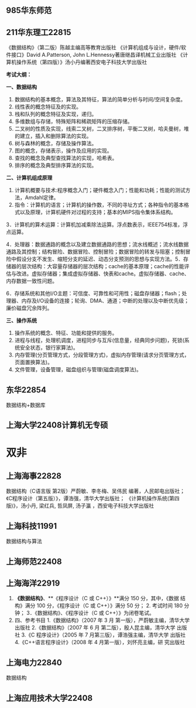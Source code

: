 

## 985华东师范

## 211华东理工22815

《数据结构》（第二版）陈越主编高等教育出版社
《计算机组成与设计，硬件/软件接口》David A.Patterson, John L.Hennessy著唐继昌译机械工业出版社
《计算机操作系统（第四版）》汤小丹编著西安电子科技大学出版社

**考试大纲：**

**一、数据结构**

1. 数据结构的基本概念，算法及其特征，算法的简单分析与时间/空间复杂度。
2. 线性表的概念特征及的实现。
3. 栈和队列的概念特征及实现，递归。
4. 多维数组与存储，特殊矩阵和稀疏矩阵的压缩存储。
5. 二叉树的性质及实现，线索二叉树，二叉排序树，平衡二叉树，哈夫曼树，堆的建立，插入和删除算法的实现。
6. 树与森林的概念，存储及操作算法。
7. 图的概念，存储表示，操作及应用的实现。
8. 查找的概念及典型查找算法的实现，哈希表。
9. 排序的概念及典型排序算法的实现。

**二、计算机组成原理**

1. 计算机概要与技术:程序概念入门；硬件概念入门；性能和功耗；性能的测试方法，Amdahl定律。
2. 指令：计算机的语言；计算机的操作数，不同的寻址方式；各种指令的基本格式以及原理，计算机硬件对过程的支持；基本的MIPS指令集体系结构。

3．计算机的算术运算：计算机加减乘除法运算。浮点数表示，IEEE754标准，浮点运算。

4．处理器：数据通路的概念以及建立数据通路的思想；流水线概述；流水线数据通路及其控制；结构冒险、数据冒险、控制冒险；数据冒险的转发与阻塞；控制冒险中假设分支不发生、缩短分支的延迟、动态分支预测的思想与实现方法。5．存储器的层次结构：大容量存储器的层次结构；cache的基本原理；cache的性能评估与改进。虚拟存储器；集成虚拟存储器、快表和cache。虚拟存储器、cache、内存数据一致性问题。

6．存储系统和其他I/O主题：可信度、可靠性和可用性；磁盘存储器；flash；处理器、内存及I/O设备的连接；轮询、DMA、通道；中断的处理以及中断优先级；廉价磁盘冗余阵列。

**三、操作系统**

1. 操作系统的概念、特征、功能和提供的服务。
2. 进程与线程，处理机调度，进程同步与互斥(信息量，经典同步问题)，死锁(系统安全状态，银行家算法)。
3. 内存管理(分页管理方式，分段管理方式)，虚拟内存管理(请求分页管理方式，页面置换算法)。
4. 文件管理，设备管理，磁盘组织与管理(磁盘调度算法)。

## 东华22854

数据结构+数据库

## 上海大学22408计算机无专硕

# 双非

## 上海海事22828

数据结构（C语言版 第2版）严蔚敏、李冬梅、吴伟民 编著，人民邮电出版社；《C程序设计（第五版）》，谭浩强，清华大学出版社； 《计算机操作系统(第四版)》，汤小丹, 梁红兵, 哲凤屏, 汤子瀛 ，西安电子科技大学出版社

## 上海科技11991

数据结构与算法

## 上海师范22408

## 上海海洋22919

1. **《数据结构》**、**《程序设计（C 或 C++）》**满分 150 分，其中，《数据 结构》满分 100 分，《程序设计（C 或 C++）》满分 50 分； 2. 考试时间 180 分钟； 3．《数据结构》、《程序设计（C 或 C++）》为闭卷笔试。 
2. 四、参考书目 1.《数据结构》（2007 年 3 月 第一版），严蔚敏主编，清华大学 出版社 2.《数据结构》（2007 年 6 月 第二版），殷人昆主编，清华大学 出版社 3.《C 程序设计》（2005 年 7 月第三版），谭浩强主编，清华大学 出版社 4.《C++语言程序设计》（2008 年 4 月第一版），刘怀亮主编，研 究出版社

## 上海电力22840

数据结构

## 上海应用技术大学22408

